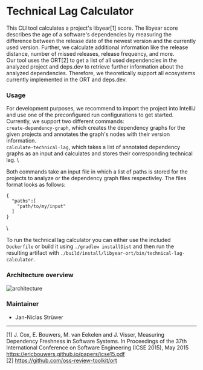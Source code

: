 # Technical Lag Calculator

This CLI tool calculates a project's libyear[1] score. The libyear score describes the age of a 
software's dependencies by measuring the difference between the release date of the newest version
and the currently used version. Further, we calculate additional information like the release distance, 
number of missed releases, release frequency, and more. \
Our tool uses the ORT[2] to get a list of all used dependencies in the analyzed project and deps.dev to 
retrieve further information about the analyzed dependencies. Therefore,
we theoretically support all ecosystems currently implemented in the ORT and deps.dev. 

### Usage

For development purposes, we recommend to import the project into IntelliJ and use one of the preconfigured 
run configurations to get started.
Currently, we support two different commands: \
`create-dependency-graph`, which creates the dependency graphs for the given projects and annotates the graph's 
nodes with their version information.\
`calculate-technical-lag`, which takes a list of annotated dependency graphs as an input and calculates and
stores their corresponding technical lag. \

Both commands take an input file in which a list of paths is stored for the projects to analyze or the dependency 
graph files respectivley. 
The files format looks as follows:
```
{
  "paths":[
    "path/to/my/input"
  ]
}

```

\

To run the technical lag calculator you can either use the included `Dockerfile` or build it using 
`./gradlew installDist` and then run the resulting artifact with `./build/install/libyear-ort/bin/technical-lag-calculator`.

### Architecture overview

![architecture](doc/workflow.png)

### Maintainer
* Jan-Niclas Strüwer

---
[1] J. Cox, E. Bouwers, M. van Eekelen and J. Visser, Measuring Dependency Freshness in Software
Systems. In Proceedings of the 37th International Conference on Software Engineering (ICSE 2015),
May 2015 https://ericbouwers.github.io/papers/icse15.pdf \
[2] https://github.com/oss-review-toolkit/ort
